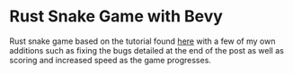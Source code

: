 # Rust Snake Game with Bevy

Rust snake game based on the tutorial found
[here](https://mbuffett.com/posts/bevy-snake-tutorial/) with a few of my own
additions such as fixing the bugs detailed at the end of the post as well as
scoring and increased speed as the game progresses.

